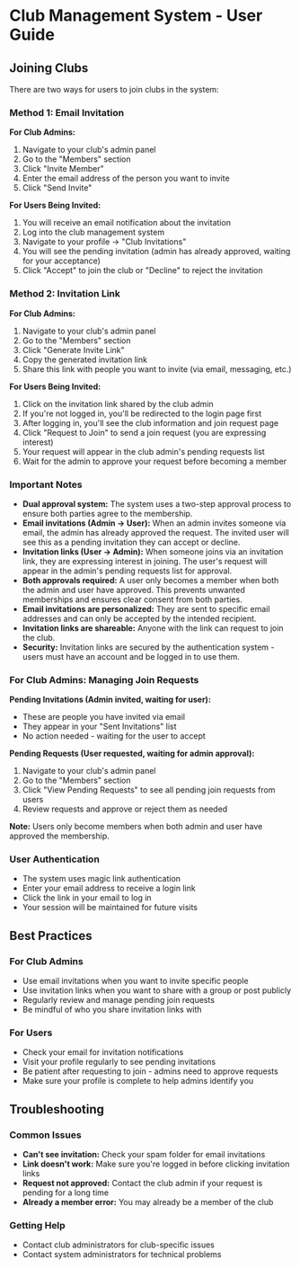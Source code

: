 # Club Management System - User Guide

## Joining Clubs

There are two ways for users to join clubs in the system:

### Method 1: Email Invitation

**For Club Admins:**
1. Navigate to your club's admin panel
2. Go to the "Members" section
3. Click "Invite Member"
4. Enter the email address of the person you want to invite
5. Click "Send Invite"

**For Users Being Invited:**
1. You will receive an email notification about the invitation
2. Log into the club management system
3. Navigate to your profile → "Club Invitations"
4. You will see the pending invitation (admin has already approved, waiting for your acceptance)
5. Click "Accept" to join the club or "Decline" to reject the invitation

### Method 2: Invitation Link

**For Club Admins:**
1. Navigate to your club's admin panel
2. Go to the "Members" section
3. Click "Generate Invite Link"
4. Copy the generated invitation link
5. Share this link with people you want to invite (via email, messaging, etc.)

**For Users Being Invited:**
1. Click on the invitation link shared by the club admin
2. If you're not logged in, you'll be redirected to the login page first
3. After logging in, you'll see the club information and join request page
4. Click "Request to Join" to send a join request (you are expressing interest)
5. Your request will appear in the club admin's pending requests list
6. Wait for the admin to approve your request before becoming a member

### Important Notes

- **Dual approval system:** The system uses a two-step approval process to ensure both parties agree to the membership.
- **Email invitations (Admin → User):** When an admin invites someone via email, the admin has already approved the request. The invited user will see this as a pending invitation they can accept or decline.
- **Invitation links (User → Admin):** When someone joins via an invitation link, they are expressing interest in joining. The user's request will appear in the admin's pending requests list for approval.
- **Both approvals required:** A user only becomes a member when both the admin and user have approved. This prevents unwanted memberships and ensures clear consent from both parties.
- **Email invitations are personalized:** They are sent to specific email addresses and can only be accepted by the intended recipient.
- **Invitation links are shareable:** Anyone with the link can request to join the club.
- **Security:** Invitation links are secured by the authentication system - users must have an account and be logged in to use them.

### For Club Admins: Managing Join Requests

**Pending Invitations (Admin invited, waiting for user):**
- These are people you have invited via email
- They appear in your "Sent Invitations" list
- No action needed - waiting for the user to accept

**Pending Requests (User requested, waiting for admin approval):**
1. Navigate to your club's admin panel
2. Go to the "Members" section
3. Click "View Pending Requests" to see all pending join requests from users
4. Review requests and approve or reject them as needed

**Note:** Users only become members when both admin and user have approved the membership.

### User Authentication

- The system uses magic link authentication
- Enter your email address to receive a login link
- Click the link in your email to log in
- Your session will be maintained for future visits

## Best Practices

### For Club Admins
- Use email invitations when you want to invite specific people
- Use invitation links when you want to share with a group or post publicly
- Regularly review and manage pending join requests
- Be mindful of who you share invitation links with

### For Users
- Check your email for invitation notifications
- Visit your profile regularly to see pending invitations
- Be patient after requesting to join - admins need to approve requests
- Make sure your profile is complete to help admins identify you

## Troubleshooting

### Common Issues
- **Can't see invitation:** Check your spam folder for email invitations
- **Link doesn't work:** Make sure you're logged in before clicking invitation links
- **Request not approved:** Contact the club admin if your request is pending for a long time
- **Already a member error:** You may already be a member of the club

### Getting Help
- Contact club administrators for club-specific issues
- Contact system administrators for technical problems
